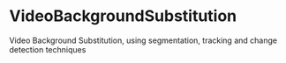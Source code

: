 # VideoBackgroundSubstitution
Video Background Substitution, using segmentation, tracking and change detection techniques
